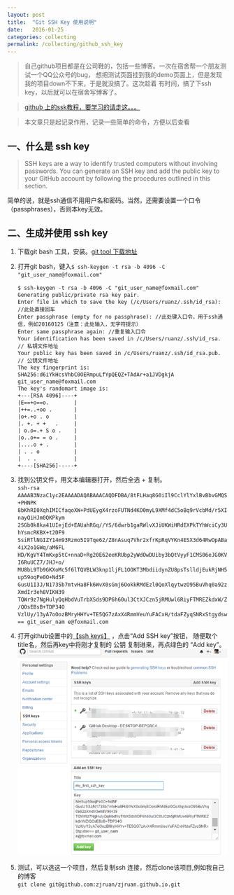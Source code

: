 ```yaml
---
layout: post
title:  "Git SSH Key 使用说明"
date:   2016-01-25 
categories: collecting
permalink: /collecting/github_ssh_key
---
```


> 自己github项目都是在公司鞋的，包括一些博客。一次在宿舍帮一个朋友测试一个QQ公众号的bug，
想把测试页面挂到我的demo页面上，但是发现我的项目down不下来，于是就没搞了。这次趁着
有时间，搞了下ssh key，以后就可以在宿舍写博客了。

> [github 上的ssk教程，要学习的请走这。。。](https://help.github.com/articles/generating-an-ssh-key/)

> 本文章只是起记录作用，记录一些简单的命令，方便以后查看

## 一、什么是 ssh key

> SSH keys are a way to identify trusted computers without involving passwords. You can generate an SSH key and add the public key to your GitHub account by following the procedures outlined in this section.

简单的说，就是ssh通信不用用户名和密码。当然，还需要设置一个口令（passphrases），否则本key无效。

## 二、生成并使用 ssh key

1. 下载git bash 工具，安装。[git tool 下载地址](http://git-scm.com/downloads)
2. 打开git bash，键入`$ ssh-keygen -t rsa -b 4096 -C "git_user_name@foxmail.com"`

    ```
    $ ssh-keygen -t rsa -b 4096 -C "git_user_name@foxmail.com"
    Generating public/private rsa key pair.
    Enter file in which to save the key (/c/Users/ruanz/.ssh/id_rsa): //此处直接回车
    Enter passphrase (empty for no passphrase): //此处键入口令，用于ssh通信，例如20160125（注意：此处输入，无字符提示）
    Enter same passphrase again: //重复输入口令
    Your identification has been saved in /c/Users/ruanz/.ssh/id_rsa. // 私钥文件地址
    Your public key has been saved in /c/Users/ruanz/.ssh/id_rsa.pub. // 公钥文件地址
    The key fingerprint is:
    SHA256:d6iYkHcsVhbC0OERmpuLfYpQEQZ+TAdAr+a1JVDgkjA git_user_name@foxmail.com
    The key's randomart image is:
    +---[RSA 4096]----+
    |E==+o==o.        |
    |++=..+oo .       |
    |o+.+o . o        |
    |. +. + +   .     |
    | o.o=.+ S o .    |
    |o..o+= = o .     |
    |....o + .        |
    | . . o           |
    |  . .            |
    +----[SHA256]-----+

    ```
3. 找到公钥文件，用文本编辑器打开，然后全选 + 复制。  
`ssh-rsa AAAAB3NzaC1yc2EAAAADAQABAAACAQDFDBA/8tFLHaq8G0iIl9CclYlYxlBvBbvGMQS+PHNPK
8bKhRI0XqhIMICfaqoXW+PdUEygX4rzoFUTNd4KO0myL9XMf4dC5oBq9rVcbMd/r5XInayQiHJm0QKPkym
2SGb0k8ka41UIejEd+EAUahRGq//YS/6dwrb1gaRWlvXJiUKWiHRdEXPkTYhWciCy3UhYsmcRKBX+t2DF9
SsiRTlNGIZY14m93Rzmo5I9Tqe62/Z8nAsuq7Vhr2xfrKpRqVYKn4ESX3d64RwOpABa4iX2o1GWq/aM6FL
HD/KgVY4TmKxp5tC+nnaD+Rg20E62eeKRUbp2yWdOwDUiby3bQtVyyF1CMS06eJG0KVI6RuUCZ7/JHJ+o/
MU8bL9Tb9GKXoMc5f6lTQVBLW3knp1ljFL1OOKT3MbdiidynZU8psTslldjEukRjNH5up59oqPe0O+Nd5F
GusU1I3J/N173Sb7mtvHa8Fk6WvX0sGmj6OokkRMdEzl0QoXlqytwzO95BuVhq0a92zXmdIr3eh8VIKH39
TQWr9z7NgHulyQqHbdVuTrbXSds9DP6h60ul3CtXJCzn5jRMUwl6RiyFTMREZkdxW/Z/QOsEBsB+TDP34O
VzlUy/13yA7oOozBMryHHYv+TE5QG7zAxX4RmmVeuYuFACxH/tdaFZyqSNRxStgydsw== git_user_nam
e@foxmail.com
`
4. 打开github设置中的[【ssh keys】](https://github.com/settings/ssh) ，点击“Add SSH key”按钮，
随便取个title名，然后再key中将刚才复制的 公钥 复制进来，再点绿色的 “Add key”。  
![测试图片](/sources/ssh_key.png)
5. 测试，可以选这一个项目，然后复制ssh 连接，然后clone该项目,例如我自己的博客  
    `git clone git@github.com:zjruan/zjruan.github.io.git`